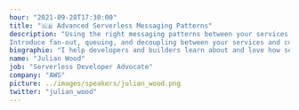 ```yaml
---
hour: "2021-09-28T17:30:00"
title: "🇬🇧 Advanced Serverless Messaging Patterns"
description: "Using the right messaging patterns between your services can help with durability, availability, and reducing custom code. This talk shows how to use AWS services to build robust messaging patterns into the foundation of your application architecture.  
Introduce fan-out, queuing, and decoupling between your services and combine multiple services to create powerful architectures that make your workloads scale."
biographie: "I help developers and builders learn about and love how serverless technologies can transform the way they build and run applications. I was an infrastructure architect and manager in global enterprises and start-ups for more than 25 years before going all in on serverless at AWS."
name: "Julian Wood"
job: "Serverless Developer Advocate"
company: "AWS"
picture: ../images/speakers/julian_wood.png
twitter: "julian_wood"
---
```

